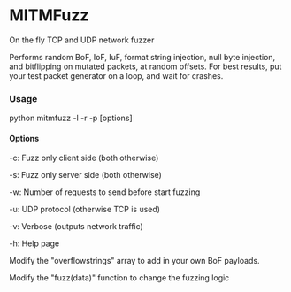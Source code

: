 # MITMFuzz
On the fly TCP and UDP network fuzzer

Performs random BoF, IoF, IuF, format string injection, null byte injection, and bitflipping on mutated packets, at random offsets. For best results, put your test packet generator on a loop, and wait for crashes.

### Usage

python mitmfuzz -l <localport> -r <remotehost> -p <remoteport> [options]

#### Options

-c: Fuzz only client side (both otherwise)

-s: Fuzz only server side (both otherwise)

-w: Number of requests to send before start fuzzing

-u: UDP protocol (otherwise TCP is used)

-v: Verbose (outputs network traffic)

-h: Help page


Modify the "overflowstrings" array to add in your own BoF payloads.

Modify the "fuzz(data)" function to change the fuzzing logic
